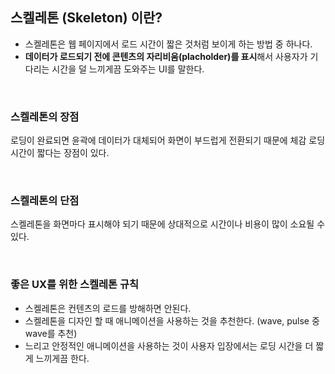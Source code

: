 ## 스켈레톤 (Skeleton) 이란?

- 스켈레톤은 웹 페이지에서 로드 시간이 짧은 것처럼 보이게 하는 방법 중 하나다.
- **데이터가 로드되기 전에 콘텐츠의 자리비움(placholder)를 표시**해서 사용자가 기다리는 시간을 덜 느끼게끔 도와주는 UI를 말한다.

<br />

### 스켈레톤의 장점

로딩이 완료되면 윤곽에 데이터가 대체되어 화면이 부드럽게 전환되기 때문에 체감 로딩 시간이 짧다는 장점이 있다.

<br />

### 스켈레톤의 단점

스켈레톤을 화면마다 표시해야 되기 때문에 상대적으로 시간이나 비용이 많이 소요될 수 있다.

<br />

### 좋은 UX를 위한 스켈레톤 규칙

- 스켈레톤은 컨텐츠의 로드를 방해하면 안된다.
- 스켈레톤을 디자인 할 때 애니메이션을 사용하는 것을 추천한다. (wave, pulse 중 wave를 추천)
- 느리고 안정적인 애니메이션을 사용하는 것이 사용자 입장에서는 로딩 시간을 더 짧게 느끼게끔 한다.
